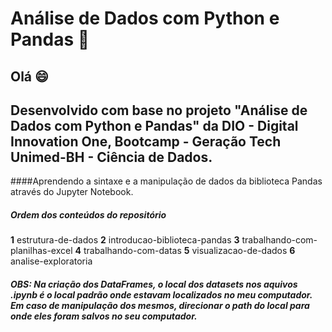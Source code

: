 # Análise de Dados com Python e Pandas 🐍
## Olá 😄
## Desenvolvido com base no projeto "Análise de Dados com Python e Pandas" da DIO - Digital Innovation One, Bootcamp - Geração Tech Unimed-BH - Ciência de Dados.

####Aprendendo a sintaxe e a manipulação de dados da biblioteca Pandas através do Jupyter Notebook.

##### Ordem dos conteúdos do repositório

**1** estrutura-de-dados
**2** introducao-biblioteca-pandas
**3** trabalhando-com-planilhas-excel
**4** trabalhando-com-datas
**5** visualizacao-de-dados
**6** analise-exploratoria

##### OBS: Na criação dos DataFrames, o local dos datasets nos aquivos .ipynb é o local padrão onde estavam localizados no meu computador. Em caso de manipulação dos mesmos, direcionar o path do local para onde eles foram salvos no seu computador.
